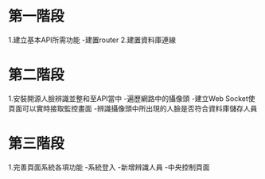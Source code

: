 # 第一階段
1.建立基本API所需功能
	-建置router
2.建置資料庫連線

# 第二階段
1.安裝開源人臉辨識並整和至API當中
	-遍歷網路中的攝像頭
	-建立Web Socket使頁面可以實時接取監控畫面
	-辨識攝像頭中所出現的人臉是否符合資料庫儲存人員

# 第三階段
1.完善頁面系統各項功能
	-系統登入
	-新增辨識人員
	-中央控制頁面
